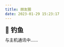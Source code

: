 ```yaml
---
title: 朋友圈
date: 2023-01-29 15:23:17
---
```

<div class="title-h2-a">
  <div class="title-h2-a-left">
    <h2 style="padding-top: 0;margin:0.6rem 0 0.6rem;">🎣 钓鱼</h2><a class="random-post-start" href="javascript:fetchRandomPost();"><i class="fa-solid fa-arrow-rotate-right"></i></a>
  </div>
</div>
<div id="random-post"></div>

<link rel="stylesheet" type="text/css" href="https://cdn1.tianli0.top/gh/zhheo/JS-Heo@main/moments/random-friends-post.css">
<!-- 挂载友链朋友圈的容器 -->
<div class="post-content">
<div id="cf-container">与主机通讯中……</div>
</div>
<!-- 加样式和功能代码 -->
<!-- 将apiurl改成你后端生成的api地址 -->
<script type="text/javascript">
  var fdataUser = {
    apiurl: ''
  }
</script>
<link rel="stylesheet" href="https://cdn1.tianli0.top/gh/lmm214/immmmm/themes/hello-friend/static/fcircle-beta.css">
<script type="text/javascript" src="https://cdn1.tianli0.top/gh/lmm214/immmmm/themes/hello-friend/static/fcircle-beta.js"></script>
<script type="text/javascript" src="https://npm.elemecdn.com/jquery@latest/dist/jquery.min.js"></script>
<script src = "/js/randomFriend.js"></script>